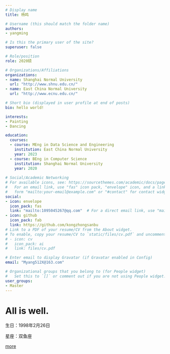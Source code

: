 ```yaml
---
# Display name
title: 杨鸣

# Username (this should match the folder name)
authors:
- yangming

# Is this the primary user of the site?
superuser: false

# Role/position
role: 2020硕

# Organizations/Affiliations
organizations:
- name: Shanghai Normal University
  url: "http://www.shnu.edu.cn/"
- name: East China Normal University
  url: "http://www.ecnu.edu.cn/"

# Short bio (displayed in user profile at end of posts)
bio: hello world!

interests:
- Painting
- Dancing

education:
  courses:
  - course: MEng in Data Science and Engineering
    institution: East China Normal University
    year: 2023
  - course: BEng in Computer Science
    institution: Shanghai Normal University
    year: 2020
    
# Social/Academic Networking
# For available icons, see: https://sourcethemes.com/academic/docs/page-builder/#icons
#   For an email link, use "fas" icon pack, "envelope" icon, and a link in the
#   form "mailto:your-email@example.com" or "#contact" for contact widget.
social:
- icon: envelope
  icon_pack: fas
  link: "mailto:1095045267@qq.com"  # For a direct email link, use "mailto:test@example.org".
- icon: github
  icon_pack: fab
  link: https://github.com/kongzhongsanbu
# Link to a PDF of your resume/CV from the About widget.
# To enable, copy your resume/CV to `static/files/cv.pdf` and uncomment the lines below.
# - icon: cv
#   icon_pack: ai
#   link: files/cv.pdf

# Enter email to display Gravatar (if Gravatar enabled in Config)
email: "Myang512X@163.com"

# Organizational groups that you belong to (for People widget)
#   Set this to `[]` or comment out if you are not using People widget.
user_groups:
- Master
---
```


# All is well.
生日：1998年2月26日

星座：双鱼座

[more](https://kongzhongsanbu.github.io/)